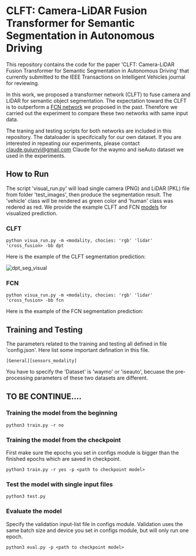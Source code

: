 # CLFT: Camera-LiDAR Fusion Transformer for Semantic Segmentation in Autonomous Driving
  
This repository contains the code for the paper 'CLFT: Camera-LiDAR Fusion Transformer for 
Semantic Segmentation in Autonomous Driving' that currently submitted to the 
IEEE Transactions on Intelligent Vehicles journal for reviewing. 

In this work, we proposed a transformer network (CLFT) to fuse camera and LiDAR for semantic object segmentation. The expectation toward the CLFT is to outperform a [FCN network](https://doi.org/10.3390/electronics11071119) we proposed in the past. Therefore we carried out the experiment to compare these two networks with same input data. 

The traning and testing scripts for both networks are included in this repository. The dataloader is specifcically for our own dataset. If you are interested in repeating our experiments, please contact claude.gujunyi@gmail.com Claude for the waymo and iseAuto dataset we used in the experiments.                                                     

## How to Run
The script 'visual_run.py' will load single camera (PNG) and LiDAR (PKL) file from folder 'test_images', then produce the segmentation result. The 'vehicle' class will be rendered as green color and 'human' class was redered as red. We provide the example CLFT and FCN [models](https://www.roboticlab.eu/claude/models/) for visualized prediction. 

### CLFT
```
python visua_run.py -m <modality, chocies: 'rgb' 'lidar' 'cross_fusion> -bb dpt
```

Here is the example of the CLFT segmentation prediction:

![dpt_seg_visual](https://github.com/Claud1234/fcn_transformer_object_segmentation/assets/43088344/305b4613-906b-444f-91b5-83d40abfc556)

### FCN
```
python visua_run.py -m <modality, chocies: 'rgb' 'lidar' 'cross_fusion> -bb fcn
```

Here is the example of the FCN segmentation prediction:

## Training and Testing
The parameters related to the training and testing all defined in file 'config.json'. Here list some important defination in this file.

```
[General][sensors_modality]
```



You have to specify the 'Dataset' is 'waymo' or 'iseauto', becuase the pre-processing parameters of these two datasets are different.  





## TO BE CONTINUE....


### Training the model from the beginning
```
python3 train.py -r no
```
### Training the model from the checkpoint
First make sure the epochs you set in configs module is bigger than the finished 
epochs which are saved in checkpoint.

```
python3 train.py -r yes -p <path to checkpoint model>
```

### Test the model with single input files
```
python3 test.py
```

### Evaluate the model
Specify the validation input-list file in configs module. Validation uses the 
same batch size and device you set in configs module, but will only run one epoch.

```
python3 eval.py -p <path to checkpoint model>
```
